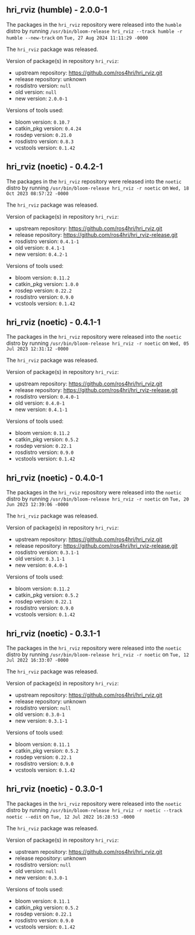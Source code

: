 ## hri_rviz (humble) - 2.0.0-1

The packages in the `hri_rviz` repository were released into the `humble` distro by running `/usr/bin/bloom-release hri_rviz --track humble -r humble --new-track` on `Tue, 27 Aug 2024 11:11:29 -0000`

The `hri_rviz` package was released.

Version of package(s) in repository `hri_rviz`:

- upstream repository: https://github.com/ros4hri/hri_rviz.git
- release repository: unknown
- rosdistro version: `null`
- old version: `null`
- new version: `2.0.0-1`

Versions of tools used:

- bloom version: `0.10.7`
- catkin_pkg version: `0.4.24`
- rosdep version: `0.21.0`
- rosdistro version: `0.8.3`
- vcstools version: `0.1.42`


## hri_rviz (noetic) - 0.4.2-1

The packages in the `hri_rviz` repository were released into the `noetic` distro by running `/usr/bin/bloom-release hri_rviz -r noetic` on `Wed, 18 Oct 2023 08:57:22 -0000`

The `hri_rviz` package was released.

Version of package(s) in repository `hri_rviz`:

- upstream repository: https://github.com/ros4hri/hri_rviz.git
- release repository: https://github.com/ros4hri/hri_rviz-release.git
- rosdistro version: `0.4.1-1`
- old version: `0.4.1-1`
- new version: `0.4.2-1`

Versions of tools used:

- bloom version: `0.11.2`
- catkin_pkg version: `1.0.0`
- rosdep version: `0.22.2`
- rosdistro version: `0.9.0`
- vcstools version: `0.1.42`


## hri_rviz (noetic) - 0.4.1-1

The packages in the `hri_rviz` repository were released into the `noetic` distro by running `/usr/bin/bloom-release hri_rviz -r noetic` on `Wed, 05 Jul 2023 12:31:12 -0000`

The `hri_rviz` package was released.

Version of package(s) in repository `hri_rviz`:

- upstream repository: https://github.com/ros4hri/hri_rviz.git
- release repository: https://github.com/ros4hri/hri_rviz-release.git
- rosdistro version: `0.4.0-1`
- old version: `0.4.0-1`
- new version: `0.4.1-1`

Versions of tools used:

- bloom version: `0.11.2`
- catkin_pkg version: `0.5.2`
- rosdep version: `0.22.1`
- rosdistro version: `0.9.0`
- vcstools version: `0.1.42`


## hri_rviz (noetic) - 0.4.0-1

The packages in the `hri_rviz` repository were released into the `noetic` distro by running `/usr/bin/bloom-release hri_rviz -r noetic` on `Tue, 20 Jun 2023 12:39:06 -0000`

The `hri_rviz` package was released.

Version of package(s) in repository `hri_rviz`:

- upstream repository: https://github.com/ros4hri/hri_rviz.git
- release repository: https://github.com/ros4hri/hri_rviz-release.git
- rosdistro version: `0.3.1-1`
- old version: `0.3.1-1`
- new version: `0.4.0-1`

Versions of tools used:

- bloom version: `0.11.2`
- catkin_pkg version: `0.5.2`
- rosdep version: `0.22.1`
- rosdistro version: `0.9.0`
- vcstools version: `0.1.42`


## hri_rviz (noetic) - 0.3.1-1

The packages in the `hri_rviz` repository were released into the `noetic` distro by running `/usr/bin/bloom-release hri_rviz -r noetic` on `Tue, 12 Jul 2022 16:33:07 -0000`

The `hri_rviz` package was released.

Version of package(s) in repository `hri_rviz`:

- upstream repository: https://github.com/ros4hri/hri_rviz.git
- release repository: unknown
- rosdistro version: `null`
- old version: `0.3.0-1`
- new version: `0.3.1-1`

Versions of tools used:

- bloom version: `0.11.1`
- catkin_pkg version: `0.5.2`
- rosdep version: `0.22.1`
- rosdistro version: `0.9.0`
- vcstools version: `0.1.42`


## hri_rviz (noetic) - 0.3.0-1

The packages in the `hri_rviz` repository were released into the `noetic` distro by running `/usr/bin/bloom-release hri_rviz -r noetic --track noetic --edit` on `Tue, 12 Jul 2022 16:28:53 -0000`

The `hri_rviz` package was released.

Version of package(s) in repository `hri_rviz`:

- upstream repository: https://github.com/ros4hri/hri_rviz.git
- release repository: unknown
- rosdistro version: `null`
- old version: `null`
- new version: `0.3.0-1`

Versions of tools used:

- bloom version: `0.11.1`
- catkin_pkg version: `0.5.2`
- rosdep version: `0.22.1`
- rosdistro version: `0.9.0`
- vcstools version: `0.1.42`


